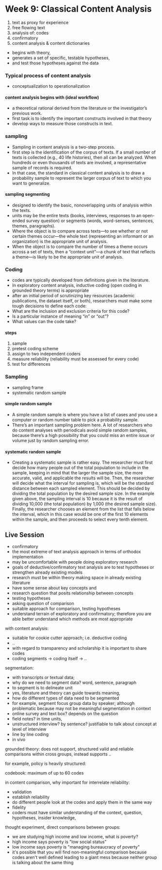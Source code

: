 # Week 9: Classical Content Analysis


1. text as proxy for experience
2. free flowing text
3. analysis of: codes
4. confirmatory
5. content analysis & content dictionaries

- begins with theory,
- generates a set of specific, testable hypotheses,
- and test those hypotheses against the data

### Typical process of content analysis

- conceptualization to operationalization

#### content analysis begins with (ideal workflow)

- a theoretical rational derived from the literature or the investigator’s previous work.
- first task is to identify the important constructs involved in that theory
- develop ways to measure those constructs in text.

### sampling

- Sampling in content analysis is a two-step process.
- first step is the identification of the corpus of texts. If a small number of texts is collected (e.g., 40 life histories), then all can be analyzed. When hundreds or even thousands of texts are involved, a representative sample of records is required.
- In that case, the standard in classical content analysis is to draw a probability sample to represent the larger corpus of text to which you want to generalize.

#### sampling segmenting

- designed to identify the basic, nonoverlapping units of analysis within the texts.
- units may be the entire texts (books, interviews, responses to an open-ended survey question) or segments (words, word-senses, sentences, themes, paragraphs).
- Where the object is to compare across texts—to see whether or not certain themes occur—the whole text (representing an informant or an organization) is the appropriate unit of analysis.
- When the object is to compare the number of times a theme occurs across a set of texts, then a “context unit”—a chunk of text that reflects a theme—is likely to be the appropriate unit of analysis.

### Coding

- codes are typically developed from definitions given in the literature.
- In exploratory content analysis, inductive coding (open coding in grounded theory terms) is appropriate
- after an initial period of scrutinizing key resources (academic publications, the dataset itself, or both), researchers must make some tough decisions to define each code:
- What are the inclusion and exclusion criteria for this code?
- Is a particular instance of meaning “in” or “out”?
- What values can the code take?

#### steps

1. sample
2. pretest coding scheme
3. assign to two independent coders
4. measure reliability (reliability must be assessed for every code)
5. test for differences

### Sampling

- sampling frame
- systematic random sample

#### simple random sample

- A simple random sample is where you have a list of cases and you use a computer or random number table to pick a probability sample.
- There’s an important sampling problem here. A lot of researchers who do content analyses with periodicals avoid simple random samples, because there’s a high possibility that you could miss an entire issue or volume just by random sampling error.

#### systematic random sample

- Creating a systematic sample is rather easy. The researcher must first decide how many people out of the total population to include in the sample, keeping in mind that the larger the sample size, the more accurate, valid, and applicable the results will be. Then, the researcher will decide what the interval for sampling is, which will be the standard distance between each sampled element. This should be decided by dividing the total population by the desired sample size. In the example given above, the sampling interval is 10 because it is the result of dividing 10,000 (the total population) by 1,000 (the desired sample size). Finally, the researcher chooses an element from the list that falls below the interval, which in this case would be one of the first 10 elements within the sample, and then proceeds to select every tenth element.



## Live Session


- confirmatory
- the most extreme of text analysis approach in terms of orthodox implementation
- may be uncomfortable with people doing exploratory research
- goals of deductive/confirmatory text analysis are to test hypotheses or strengthen already existing models
- research must be within theory making space in already existing literature
- have some sense about key concepts and
- research question that posits relationship between concepts
- testing hypotheses
- asking question of comparison
- suitable approach for comparison, testing hypotheses
- understand terrain of exploratory and confirmatory; therefore you are able better understand which methods are most appropriate


with content analysis:


- suitable for cookie cutter approach; i.e. deductive coding
- ..
- with regard to transparency and scholarship it is important to share codes
- coding segments -> coding itself -> ..


segmentation:


- with transcripts or textual data;
- why do we need to segment data? word, sentence, paragraph
- to segment is to delineate unit
- yes, literature and theory can guide towards meaning,
- how do different types of data need to be segmented
- for example, segment focus group data by speaker; although problematic because may not be meaningful segmentation in context
- online survey and text box? depends on the question
- field notes? in time units,
- unstructured interview? by sentence? justifiable to talk about concept at level of interview
- line by line coding
- in vivo


grounded theory: does not support, structured valid and reliable comparisons within cross groups, instead supports ..


for example, policy is heavily structured:


codebook: maximum of up to 60 codes


in content comparison, why important for interrelate reliability:


- validation
- establish reliability
- do different people look at the codes and apply them in the same way
- fidelity
- coders must have similar understanding of the context, question, hypotheses, insider knowledge,


thought experiment, direct comparisons between groups:


- we are studying high income and low income, what is poverty?
- high income says poverty is "low social status"
- low income says poverty is "managing bureaucracy of poverty"
- it's possible that you will find non-meaningful comparison because codes aren't well defined leading to a giant mess because neither group is talking about the same thing
